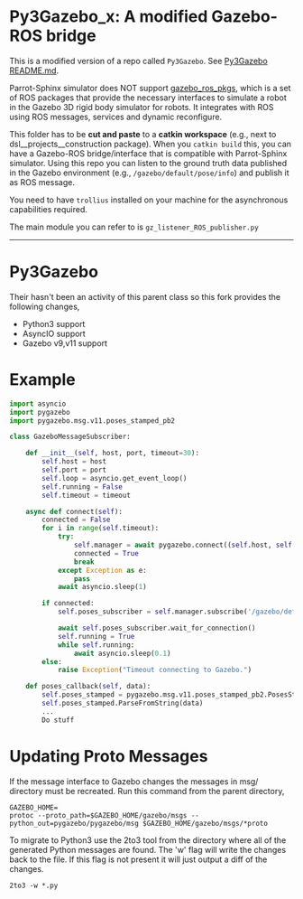 # Py3Gazebo_x: A modified Gazebo-ROS bridge 

This is a modified version of a repo called `Py3Gazebo`. See [Py3Gazebo README.md](src/py3gazebo_x/README.md).

Parrot-Sphinx simulator does NOT support [gazebo_ros_pkgs](http://wiki.ros.org/gazebo_ros_pkgs), which is a set of ROS packages that provide the necessary interfaces to simulate a robot in the Gazebo 3D rigid body simulator for robots. It integrates with ROS using ROS messages, services and dynamic reconfigure.   

This folder has to be **cut and paste** to a **catkin workspace** (e.g., next to dsl__projects__construction package). When you `catkin build` this, you can have a Gazebo-ROS bridge/interface that is compatible with Parrot-Sphinx simulator. Using this repo you can listen to the ground truth data published in the Gazebo environment (e.g., `/gazebo/default/pose/info`) and publish it as ROS message. 

You need to have `trollius` installed on your machine for the  asynchronous capabilities required. 

The main module you can refer to is `gz_listener_ROS_publisher.py`

-----------------
# Py3Gazebo

Their hasn't been an activity of this parent class so this fork provides the following changes,
* Python3 support
* AsyncIO support
* Gazebo v9,v11 support

# Example 

```python
import asyncio
import pygazebo
import pygazebo.msg.v11.poses_stamped_pb2

class GazeboMessageSubscriber: 

    def __init__(self, host, port, timeout=30):
        self.host = host
        self.port = port
        self.loop = asyncio.get_event_loop()
        self.running = False
        self.timeout = timeout

    async def connect(self):
        connected = False
        for i in range(self.timeout):
            try:
                self.manager = await pygazebo.connect((self.host, self.port))
                connected = True
                break
            except Exception as e:
                pass
            await asyncio.sleep(1)

        if connected: 
            self.poses_subscriber = self.manager.subscribe('/gazebo/default/pose/info', 'gazebo.msgs.PosesStamped', self.poses_callback)

            await self.poses_subscriber.wait_for_connection()
            self.running = True
            while self.running:
                await asyncio.sleep(0.1)
        else:
            raise Exception("Timeout connecting to Gazebo.")

    def poses_callback(self, data):
        self.poses_stamped = pygazebo.msg.v11.poses_stamped_pb2.PosesStamped()
        self.poses_stamped.ParseFromString(data)
        ... 
        Do stuff
```

# Updating Proto Messages
If the message interface to Gazebo changes the messages in msg/ directory must be recreated.
Run this command from the parent directory,

```
GAZEBO_HOME=
protoc --proto_path=$GAZEBO_HOME/gazebo/msgs --python_out=pygazebo/pygazebo/msg $GAZEBO_HOME/gazebo/msgs/*proto 
```

To migrate to Python3 use the 2to3 tool from the directory where all of the generated Python messages are found.
The 'w' flag will write the changes back to the file. If this flag is not present it will just output a diff of the changes.

```
2to3 -w *.py
```

